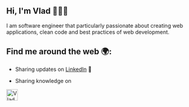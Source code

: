 ## Hi, I'm Vlad 👨🏻‍💻

I am software engineer that particularly passionate about creating web applications, clean code and best practices of web development.

## Find me around the web 🌍:
 - Sharing updates on [LinkedIn](https://www.linkedin.com/in/vladyslav-burdeniuk/) 💼
 - <p>Sharing knowledge on <a href="https://dev.to/vbrdnk">
  <img src="https://d2fltix0v2e0sb.cloudfront.net/dev-badge.svg" alt="Vladyslav's DEV Profile" height="30" width="30">
</a>
 </p>
    
